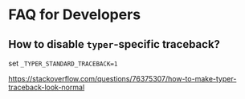 # FAQ for Developers

## How to disable `typer`-specific traceback?

set `_TYPER_STANDARD_TRACEBACK=1`

https://stackoverflow.com/questions/76375307/how-to-make-typer-traceback-look-normal

